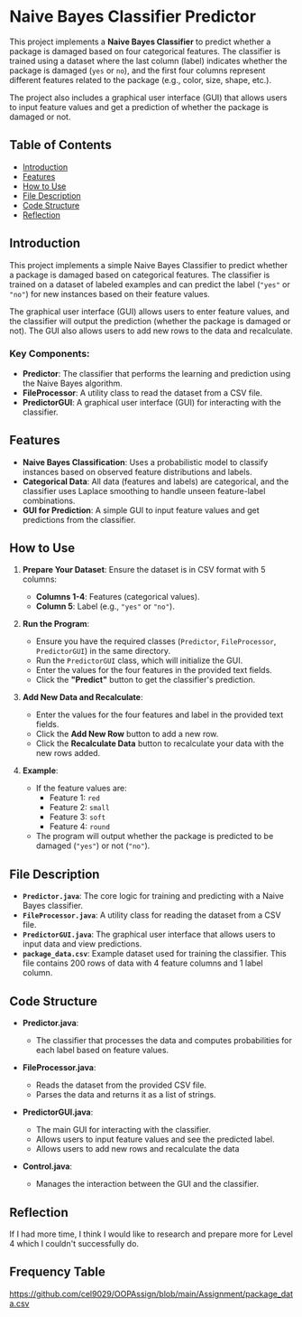 # Naive Bayes Classifier Predictor

This project implements a **Naive Bayes Classifier** to predict whether a package is damaged based on four categorical features. The classifier is trained using a dataset where the last column (label) indicates whether the package is damaged (`yes` or `no`), and the first four columns represent different features related to the package (e.g., color, size, shape, etc.).

The project also includes a graphical user interface (GUI) that allows users to input feature values and get a prediction of whether the package is damaged or not.

## Table of Contents
- [Introduction](#introduction)
- [Features](#features)
- [How to Use](#how-to-use)
- [File Description](#file-description)
- [Code Structure](#code-structure)
- [Reflection](#reflection)

## Introduction

This project implements a simple Naive Bayes Classifier to predict whether a package is damaged based on categorical features. The classifier is trained on a dataset of labeled examples and can predict the label (`"yes"` or `"no"`) for new instances based on their feature values.

The graphical user interface (GUI) allows users to enter feature values, and the classifier will output the prediction (whether the package is damaged or not). The GUI also allows users to add new rows to the data and recalculate.

### Key Components:
- **Predictor**: The classifier that performs the learning and prediction using the Naive Bayes algorithm.
- **FileProcessor**: A utility class to read the dataset from a CSV file.
- **PredictorGUI**: A graphical user interface (GUI) for interacting with the classifier.

## Features

- **Naive Bayes Classification**: Uses a probabilistic model to classify instances based on observed feature distributions and labels.
- **Categorical Data**: All data (features and labels) are categorical, and the classifier uses Laplace smoothing to handle unseen feature-label combinations.
- **GUI for Prediction**: A simple GUI to input feature values and get predictions from the classifier.

## How to Use

1. **Prepare Your Dataset**: Ensure the dataset is in CSV format with 5 columns:
   - **Columns 1-4**: Features (categorical values).
   - **Column 5**: Label (e.g., `"yes"` or `"no"`).

2. **Run the Program**:
   - Ensure you have the required classes (`Predictor`, `FileProcessor`, `PredictorGUI`) in the same directory.
   - Run the `PredictorGUI` class, which will initialize the GUI.
   - Enter the values for the four features in the provided text fields.
   - Click the **"Predict"** button to get the classifier's prediction.
  
3. **Add New Data and Recalculate**:
   - Enter the values for the four features and label in the provided text fields.
   - Click the **Add New Row** button to add a new row.
   - Click the **Recalculate Data** button to recalculate your data with the new rows added.

3. **Example**:
   - If the feature values are:
     - Feature 1: `red`
     - Feature 2: `small`
     - Feature 3: `soft`
     - Feature 4: `round`
   - The program will output whether the package is predicted to be damaged (`"yes"`) or not (`"no"`).

## File Description

- **`Predictor.java`**: The core logic for training and predicting with a Naive Bayes classifier.
- **`FileProcessor.java`**: A utility class for reading the dataset from a CSV file.
- **`PredictorGUI.java`**: The graphical user interface that allows users to input data and view predictions.
- **`package_data.csv`**: Example dataset used for training the classifier. This file contains 200 rows of data with 4 feature columns and 1 label column.

## Code Structure

- **Predictor.java**: 
   - The classifier that processes the data and computes probabilities for each label based on feature values.

- **FileProcessor.java**: 
   - Reads the dataset from the provided CSV file.
   - Parses the data and returns it as a list of strings.

- **PredictorGUI.java**:
   - The main GUI for interacting with the classifier.
   - Allows users to input feature values and see the predicted label.
   - Allows users to add new rows and recalculate the data

- **Control.java**:
   - Manages the interaction between the GUI and the classifier.

## Reflection
If I had more time, I think I would like to research and prepare more for Level 4 which I couldn't successfully do.

## Frequency Table
https://github.com/cel9029/OOPAssign/blob/main/Assignment/package_data.csv

